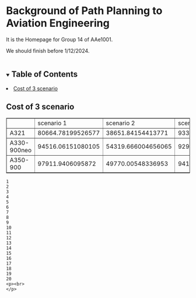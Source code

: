 # Background of Path Planning to Aviation Engineering

It is the Homepage for Group 14 of AAe1001.

We should finish before 1/12/2024.


<!-- TABLE OF CONTENTS -->
<details open="open">
  <summary><h2 style="display: inline-block">Table of Contents</h2></summary>
    <li><a href="## Cost of 3 scenario">Cost of 3 scenario</a></li>


<!-- Cost of 3 scenario -->
## Cost of 3 scenario
<table style="width: 100%" border="1">
      <tbody>
        <tr>
          <td><br>
          </td>
          <td>scenario 1</td>
          <td>scenario 2</td>
          <td>scenario 3</td>
        </tr>
        <tr>
          <td>A321</td>
          <td>80664.78199526577</td>
          <td>38651.84154413771</td>
          <td>93392.7503747729</td>
        </tr>
        <tr>
          <td>A330-900neo</td>
          <td>94516.06151080105</td>
          <td>54319.666004656065</td>
          <td>92937.6516749357</td>
        </tr>
        <tr>
          <td>A350-900</td>
          <td>97911.9406095872</td>
          <td>49770.00548336953</td>
          <td>94129.60386034427</td>
        </tr>
      </tbody>
    </table>

    1
    2
    3
    4
    5
    6
    7
    8
    9
    10
    11
    12
    13
    14
    15
    16
    17
    18
    19
    20
    <p><br>
    </p>
